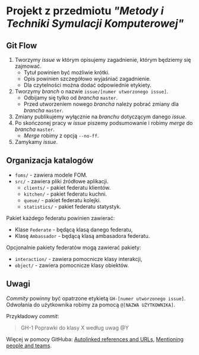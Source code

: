 # Projekt z przedmiotu _"Metody i Techniki Symulacji Komputerowej"_

## Git Flow

1. Tworzymy _issue_ w którym opisujemy zagadnienie, którym będziemy się zajmować.
    * Tytuł powinien być możliwie krótki.
    * Opis powinien szczegółowo wyjaśniać zagadnienie.
    * Dla czytelności można dodać odpowiednie etykiety.
2. Tworzymy _branch_ o nazwie `issue/[numer utworzonego issue]`.
    * Odbijamy się tylko od _brancha_ `master`.
    * Przed utworzeniem nowego _brancha_ należy pobrać zmiany dla _brancha_ `master`.
3. Zmiany publikujemy wyłącznie na _branchu_ dotyczącym danego _issue_.
4. Po skończonej pracy w _issue_ piszemy podsumowanie i robimy _merge_ do _brancha_ `master`.
    * _Merge_ robimy z opcją `--no-ff`.
5. Zamykamy _issue_.

## Organizacja katalogów

* `foms/` - zawiera modele FOM.
* `src/` - zawiera pliki źródłowe aplikacji.
    * `clients/` - pakiet federatu klientów.
    * `kitchen/` - pakiet federatu kuchni.
    * `queue/` - pakiet federatu kolejki.
    * `statistics/` - pakiet federatu statystyk.

Pakiet każdego federatu powinien zawierać:
* Klase `Federate` - będącą klasą danego federatu,
* Klasę `Ambassador` - będącą klasą ambasadora federatu.

Opcjonalnie pakiety federatów mogą zawierać pakiety:
* `interaction/` - zawiera pomocnicze klasy interakcji,
* `object/` - zawiera pomocnicze klasy obiektów.

## Uwagi
_Commity_ powinny być opatrzone etykietą `GH-[numer utworzonego issue]`. Odwołania do użytkownika robimy za pomocą `@[NAZWA UŻYTKOWNIKA]`.

Przykładowy _commit_:

> GH-1 Poprawki do klasy X według uwag @Y

Więcej w pomocy GitHuba: [Autolinked references and URLs](https://help.github.com/articles/autolinked-references-and-urls/), [Mentioning people and teams](https://help.github.com/articles/basic-writing-and-formatting-syntax/#mentioning-people-and-teams).
